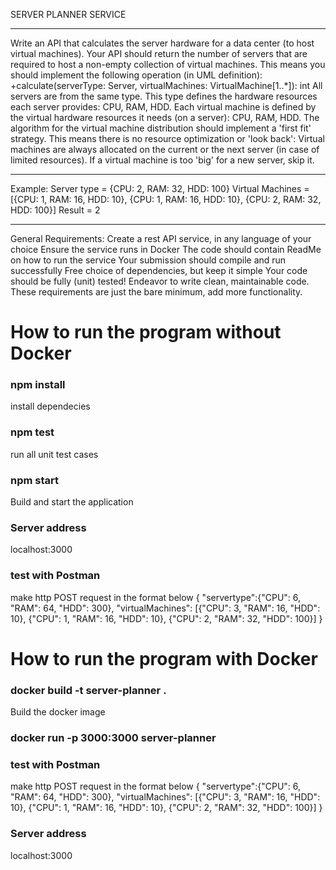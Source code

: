 SERVER PLANNER SERVICE

---

Write an API that calculates the server hardware for a data center (to host virtual machines).
Your API should return the number of servers that are required to host a non-empty collection of virtual machines.
This means you should implement the following operation (in UML definition):
+calculate(serverType: Server, virtualMachines: VirtualMachine[1..*]): int
All servers are from the same type. This type defines the hardware resources each server provides: CPU, RAM, HDD.
Each virtual machine is defined by the virtual hardware resources it needs (on a server): CPU, RAM, HDD.
The algorithm for the virtual machine distribution should implement a 'first fit' strategy.
This means there is no resource optimization or 'look back': Virtual machines are always allocated on the current or the next server (in case of limited resources).
If a virtual machine is too 'big' for a new server, skip it.

---

Example:
Server type = {CPU: 2, RAM: 32, HDD: 100}
Virtual Machines = [{CPU: 1, RAM: 16, HDD: 10}, {CPU: 1, RAM: 16, HDD: 10}, {CPU: 2, RAM: 32, HDD: 100}]
Result = 2

---

General Requirements:
Create a rest API service, in any language of your choice
Ensure the service runs in Docker
The code should contain ReadMe on how to run the service
Your submission should compile and run successfully
Free choice of dependencies, but keep it simple
Your code should be fully (unit) tested!
Endeavor to write clean, maintainable code.
These requirements are just the bare minimum, add more functionality.

# How to run the program without Docker

### npm install

install dependecies

### npm test

run all unit test cases

### npm start

Build and start the application

### Server address

localhost:3000

### test with Postman

make http POST request in the format below
{
"servertype":{"CPU": 6, "RAM": 64, "HDD": 300},
"virtualMachines": [{"CPU": 3, "RAM": 16, "HDD": 10}, {"CPU": 1, "RAM": 16, "HDD": 10}, {"CPU": 2, "RAM": 32, "HDD": 100}]
}

# How to run the program with Docker

### docker build -t server-planner .

Build the docker image

### docker run -p 3000:3000 server-planner

### test with Postman

make http POST request in the format below
{
"servertype":{"CPU": 6, "RAM": 64, "HDD": 300},
"virtualMachines": [{"CPU": 3, "RAM": 16, "HDD": 10}, {"CPU": 1, "RAM": 16, "HDD": 10}, {"CPU": 2, "RAM": 32, "HDD": 100}]
}

### Server address

localhost:3000
